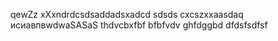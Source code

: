 qewZz
xXxndrdcsdsaddadsxadcd
sdsds
cxcszxxaasdaq
исиавпвwdwaSASaS
thdvcbxfbf
bfbfvdv
ghfdggbd
dfdsfsdfsf
